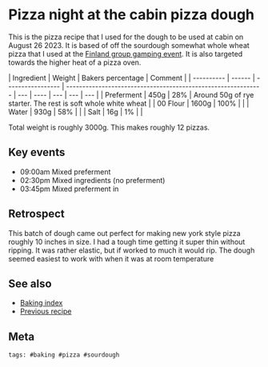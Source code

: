 # Pizza night at the cabin pizza dough

This is the pizza recipe that I used for the dough to be used at cabin on August 26 2023. It is based of off the sourdough somewhat whole wheat pizza that I used at the [Finland group gamping event](keg://zettel/449). It is also targeted towards the higher heat of a pizza oven.

| Ingredient | Weight | Bakers percentage | Comment                                                       |
| ---------- | ------ | ----------------- | ------------------------------------------------------------- | --- | ---- | --- | --- | --- |
| Preferment | 450g   | 28%               | Around 50g of rye starter. The rest is soft whole white wheat |
| 00 Flour   | 1600g  | 100%              |                                                               |
| Water      | 930g   | 58%               |                                                               |     | Salt | 16g | 1%  |     |

Total weight is roughly 3000g. This makes roughly 12 pizzas.

## Key events

- 09:00am Mixed preferment
- 02:30pm Mixed ingredients (no preferment)
- 03:45pm Mixed preferment in

## Retrospect

This batch of dough came out perfect for making new york style pizza roughly 10 inches in size. I had a tough time getting it super thin without ripping. It was rather elastic, but if worked to much it would rip. The dough seemed easiest to work with when it was at room temperature

## See also

- [Baking index](../292?T)
- [Previous recipe](../294)

## Meta

    tags: #baking #pizza #sourdough
